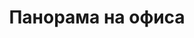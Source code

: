 ---
layout: panorama
parent: '/projects/public/air-and-water'
image: 'http://hub.acherno.com/svn/vazduh-i-voda/Site/Panorami/KEA_Tanya_Ofis_FINAL_Panorama_360_01.jpg'
title: 'Панорама на офиса'
sitemap: false
---